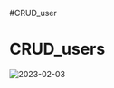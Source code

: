 #CRUD_user
# CRUD_users
![2023-02-03](https://user-images.githubusercontent.com/72577273/216728320-5a3350e0-e7a3-405f-971d-00052ee726a2.png)
